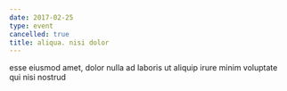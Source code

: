 ```yaml
---
date: 2017-02-25
type: event
cancelled: true
title: aliqua. nisi dolor
---
```

esse eiusmod amet, dolor nulla ad laboris ut aliquip irure minim voluptate qui nisi nostrud